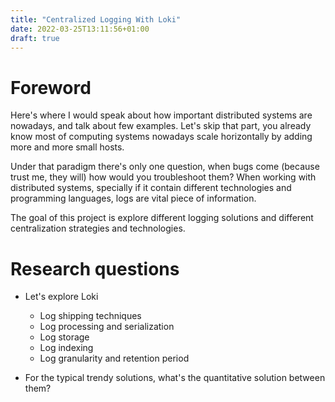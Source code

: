 ```yaml
---
title: "Centralized Logging With Loki"
date: 2022-03-25T13:11:56+01:00
draft: true
---
```


# Foreword

Here's where I would speak about how important distributed systems are nowadays, and talk about few examples.
Let's skip that part, you already know most of computing systems nowadays scale horizontally by adding
more and more small hosts.

Under that paradigm there's only one question, when bugs come (because trust me, they will) how would you
troubleshoot them? When working with distributed systems, specially if it contain different technologies and programming languages,
logs are vital piece of information. 

The goal of this project is explore different logging solutions and different centralization strategies and technologies.

# Research questions

* Let's explore Loki
  * Log shipping techniques
  * Log processing and serialization
  * Log storage
  * Log indexing
  * Log granularity and retention period

* For the typical trendy solutions, what's the quantitative solution between them?

